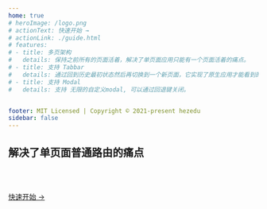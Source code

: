 ```yaml
---
home: true
# heroImage: /logo.png
# actionText: 快速开始 → 
# actionLink: ./guide.html
# features:
# - title: 多页架构
#   details: 保持之前所有的页面活着，解决了单页面应用只能有一个页面活着的痛点。
# - title: 支持 Tabbar
#   details: 通过回到历史最初状态然后再切换到一个新页面，它实现了原生应用才能看到的功能。
# - title: 支持 Modal
#   details: 支持 无限的自定义modal, 可以通过回退键关闭。


footer: MIT Licensed | Copyright © 2021-present hezedu
sidebar: false
---
```

<custom-index :TEXT="{1: '多页架构', 2: '支持 Tabbar', 3: '支持 Modal', 4: '再按一次退出程序', _4_2: '优雅的退出', 5: '所有都完美绑定\n物理后退键'}" />

<h2 id="index-compared" class="index-h2-c">解决了单页面普通路由的痛点</h2>

<!-- - **Normal single-page apps:** When it back to the list page from the details page, The list page has to be recreated, and the API is requested again, and the scroll bar goes to the top.
- **Use history-navigation-vue:** When it back to the list page from the details page, list page everything remains the same, and has the corresponding transition effect. -->

<br>

<index-diff  /> 



<br>

<div class="home" style="padding-top: 0">
  <div class="hero">
    <p class="action"><a href="/history-navigation-vue/zh/guide.html" class="nav-link action-button">
      快速开始 →
    </a></p>
  </div>
</div>

<!-- ## Quick Example
<div style="text-align: center">

[Mock Ajax & Load More Content On Scroll Down & TabBar](https://hezedu.github.io/history-navigation-vue/examples/quick-example.html)

</div> -->
<!-- <br>
<h2 id="quickExample">快速示例</h2>
<p style="text-align: center;">
<br>
<a href="https://hezedu.github.io/history-navigation-vue/examples/quick-example.html" target="_blank" rel="noopener noreferrer">模拟 Ajax & 触底加载 & TabBar<span class="open_new_win_icon"></span></a>
</p> -->
<br>
<br>
